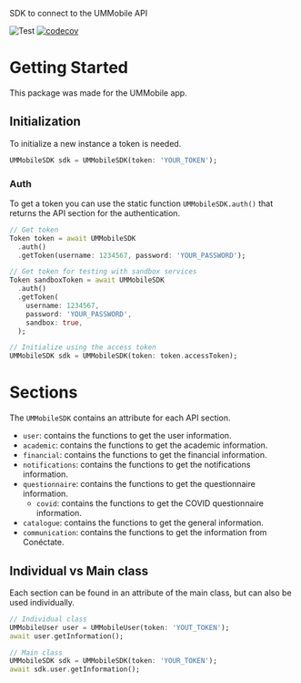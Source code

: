 SDK to connect to the UMMobile API

![Test](https://github.com/UMMobile/ummobile_sdk/actions/workflows/main.yml/badge.svg)
[![codecov](https://codecov.io/gh/UMMobile/ummobile_sdk/branch/main/graph/badge.svg?token=9464C1EVLS)](https://codecov.io/gh/UMMobile/ummobile_sdk)

# Getting Started
This package was made for the UMMobile app.

## Initialization
To initialize a new instance a token is needed.
```dart
UMMobileSDK sdk = UMMobileSDK(token: 'YOUR_TOKEN');
```

### Auth
To get a token you can use the static function `UMMobileSDK.auth()` that returns the API section for the authentication.
```dart
// Get token
Token token = await UMMobileSDK
  .auth()
  .getToken(username: 1234567, password: 'YOUR_PASSWORD');

// Get token for testing with sandbox services
Token sandboxToken = await UMMobileSDK
  .auth()
  .getToken(
    username: 1234567,
    password: 'YOUR_PASSWORD',
    sandbox: true,
  );

// Initialize using the access token
UMMobileSDK sdk = UMMobileSDK(token: token.accessToken);
```

# Sections
The `UMMobileSDK` contains an attribute for each API section.

- `user`: contains the functions to get the user information.
- `academic`: contains the functions to get the academic information.
- `financial`: contains the functions to get the financial information.
- `notifications`: contains the functions to get the notifications information.
- `questionnaire`: contains the functions to get the questionnaire information.
  - `covid`: contains the functions to get the COVID questionnaire information.
- `catalogue`: contains the functions to get the general information.
- `communication`: contains the functions to get the information from Conéctate.

## Individual vs Main class
Each section can be found in an attribute of the main class, but can also be used individually.
```dart
// Individual class
UMMobileUser user = UMMobileUser(token: 'YOUT_TOKEN');
await user.getInformation();

// Main class
UMMobileSDK sdk = UMMobileSDK(token: 'YOUR_TOKEN');
await sdk.user.getInformation();
```